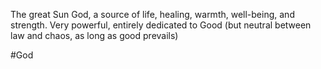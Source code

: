 The great Sun God, a source of life, healing, warmth, well-being, and strength.  Very powerful, entirely dedicated to Good (but neutral between law and chaos, as long as good prevails)

#God